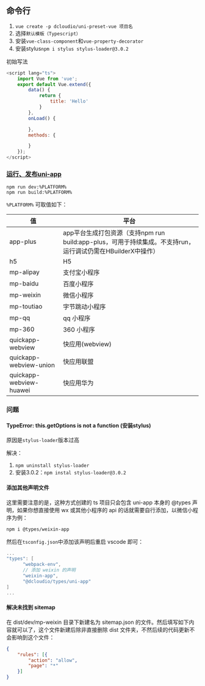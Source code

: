 ## 命令行

1. `vue create -p dcloudio/uni-preset-vue 项目名`
2. 选择`默认模板（Typescript）`
3. 安装`vue-class-component`和`vue-property-decorator`
4. 安装stylus`npm i stylus stylus-loader@3.0.2`

初始写法

```js
<script lang="ts">
    import Vue from 'vue';
	export default Vue.extend({
		data() {
			return {
				title: 'Hello'
			}
		},
		onLoad() {

		},
		methods: {

		}
	});
</script>
```



### [运行、发布uni-app](https://uniapp.dcloud.io/quickstart-cli?id=运行、发布uni-app)

```shell
npm run dev:%PLATFORM%
npm run build:%PLATFORM%
```

`%PLATFORM%` 可取值如下：

| 值                      | 平台                                                         |
| ----------------------- | ------------------------------------------------------------ |
| app-plus                | app平台生成打包资源（支持npm run build:app-plus，可用于持续集成。不支持run，运行调试仍需在HBuilderX中操作） |
| h5                      | H5                                                           |
| mp-alipay               | 支付宝小程序                                                 |
| mp-baidu                | 百度小程序                                                   |
| mp-weixin               | 微信小程序                                                   |
| mp-toutiao              | 字节跳动小程序                                               |
| mp-qq                   | qq 小程序                                                    |
| mp-360                  | 360 小程序                                                   |
| quickapp-webview        | 快应用(webview)                                              |
| quickapp-webview-union  | 快应用联盟                                                   |
| quickapp-webview-huawei | 快应用华为                                                   |

### 问题

#### TypeError: this.getOptions is not a function (安装stylus)

原因是`stylus-loader`版本过高

解决：

1. `npm uninstall stylus-loader`
2. 安装3.0.2：`npm instal stylus-loader@3.0.2`

#### 添加其他声明文件

这里需要注意的是，这种方式创建的 ts 项目只会包含 uni-app 本身的 @types 声明，如果你想直接使用 wx 或其他小程序的 api 的话就需要自行添加，以微信小程序为例：

```bash
npm i @types/weixin-app
```

然后在`tsconfig.json`中添加该声明后重启 vscode 即可：

```cpp
...
"types": [
      "webpack-env",
      // 添加 weixin 的声明
      "weixin-app",
      "@dcloudio/types/uni-app"
]
...
```

#### 解决未找到 sitemap

在 dist/dev/mp-weixin 目录下新建名为 sitemap.json 的文件。然后填写如下内容就可以了，这个文件新建后除非直接删除 dist 文件夹，不然后续的代码更新不会影响到这个文件：

```json
{
    "rules": [{
        "action": "allow",
        "page": "*"
    }]
}
```